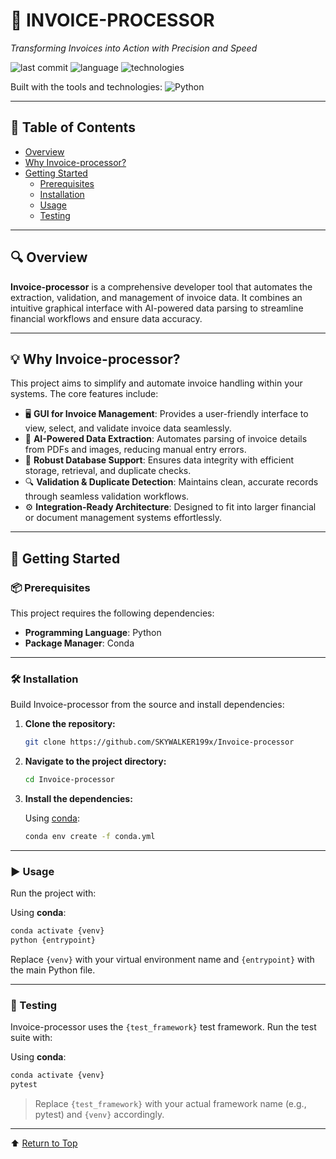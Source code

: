 # 🧾 INVOICE-PROCESSOR

_Transforming Invoices into Action with Precision and Speed_

![last commit](https://img.shields.io/github/last-commit/SKYWALKER199x/Invoice-processor)
![language](https://img.shields.io/badge/python-100%25-blue)
![technologies](https://img.shields.io/badge/built_with-Python-brightgreen)

Built with the tools and technologies:
![Python](https://img.shields.io/badge/Python-3776AB?logo=python&logoColor=white)

---

## 📑 Table of Contents

- [Overview](#overview)
- [Why Invoice-processor?](#why-invoice-processor)
- [Getting Started](#getting-started)
  - [Prerequisites](#prerequisites)
  - [Installation](#installation)
  - [Usage](#usage)
  - [Testing](#testing)

---

## 🔍 Overview

**Invoice-processor** is a comprehensive developer tool that automates the extraction, validation, and management of invoice data. It combines an intuitive graphical interface with AI-powered data parsing to streamline financial workflows and ensure data accuracy.

---

## 💡 Why Invoice-processor?

This project aims to simplify and automate invoice handling within your systems. The core features include:

- 🖥️ **GUI for Invoice Management**: Provides a user-friendly interface to view, select, and validate invoice data seamlessly.
- 🤖 **AI-Powered Data Extraction**: Automates parsing of invoice details from PDFs and images, reducing manual entry errors.
- 💾 **Robust Database Support**: Ensures data integrity with efficient storage, retrieval, and duplicate checks.
- 🔍 **Validation & Duplicate Detection**: Maintains clean, accurate records through seamless validation workflows.
- ⚙️ **Integration-Ready Architecture**: Designed to fit into larger financial or document management systems effortlessly.

---

## 🚀 Getting Started

### 📦 Prerequisites

This project requires the following dependencies:

- **Programming Language**: Python  
- **Package Manager**: Conda

---

### 🛠️ Installation

Build Invoice-processor from the source and install dependencies:

1. **Clone the repository:**

   ```bash
   git clone https://github.com/SKYWALKER199x/Invoice-processor


2. **Navigate to the project directory:**

   ```bash
   cd Invoice-processor
   ```

3. **Install the dependencies:**

   Using [conda](https://docs.conda.io/):

   ```bash
   conda env create -f conda.yml
   ```

---

### ▶️ Usage

Run the project with:

Using **conda**:

```bash
conda activate {venv}
python {entrypoint}
```

Replace `{venv}` with your virtual environment name and `{entrypoint}` with the main Python file.

---

### 🧪 Testing

Invoice-processor uses the `{test_framework}` test framework. Run the test suite with:

Using **conda**:

```bash
conda activate {venv}
pytest
```

> Replace `{test_framework}` with your actual framework name (e.g., pytest) and `{venv}` accordingly.

---

⬆️ [Return to Top](#invoice-processor)
